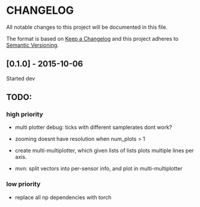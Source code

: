 # CHANGELOG
All notable changes to this project will be documented in this file.

The format is based on [Keep a Changelog](https://keepachangelog.com/en/1.0.0/)
and this project adheres to [Semantic Versioning](https://semver.org/spec/v2.0.0.html).


## [0.1.0] - 2015-10-06

Started dev



## TODO:


### high priority

* multi plotter debug: ticks with different samplerates dont work?
* zooming doesnt have resolution when num_plots > 1

* create multi-multiplotter, which given lists of lists plots multiple lines per axis.

* mvn: split vectors into per-sensor info, and plot in multi-multiplotter


### low priority
* replace all np dependencies with torch
